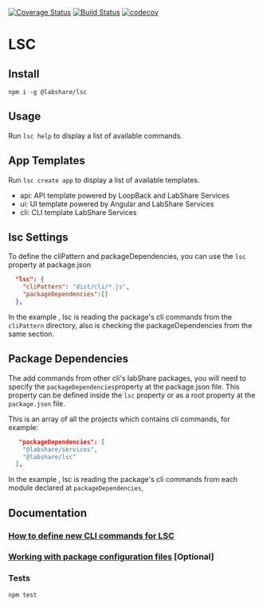 [![Coverage Status](https://coveralls.io/repos/github/LabShare/lsc/badge.svg?branch=master)](https://coveralls.io/github/LabShare/lsc?branch=master)
[![Build Status](https://travis-ci.org/LabShare/lsc.svg?branch=master)](https://travis-ci.org/LabShare/lsc)
[![codecov](https://codecov.io/gh/LabShare/lsc/branch/master/graph/badge.svg)](https://codecov.io/gh/LabShare/lsc)

# LSC

## Install

`npm i -g @labshare/lsc`

## Usage

Run `lsc help` to display a list of available commands.

## App Templates

Run `lsc create app` to display a list of available templates.

- api: API template powered by LoopBack and LabShare Services
- ui: UI template powered by Angular and LabShare Services
- cli: CLI template LabShare Services

## lsc Settings

To define the cliPattern and packageDependencies, you can use the `lsc` property at package.json

```json
  "lsc": {
    "cliPattern": "dist/cli/*.js",
    "packageDependencies":[]
  },
```

In the example , lsc is reading the package's cli commands from the `cliPattern` directory, also
is checking the packageDependencies from the same section.

## Package Dependencies

The add commands from other cli's labShare packages, you will need to specify the `packageDependencies`property at
the package.json file. This property can be defined inside the `lsc` property or as a root property at the `package.json` file.

This is an array of all the projects which contains cli commands, for example:

```json
   "packageDependencies": [
    "@labshare/services",
    "@labshare/lsc"
  ],
```

In the example , lsc is reading the package's cli commands from each module declared at `packageDependencies`,

## Documentation

### [How to define new CLI commands for LSC](docs/package-cli.md)

### [Working with package configuration files](docs/package-configuration-files.md) [Optional]

### Tests

`npm test`
